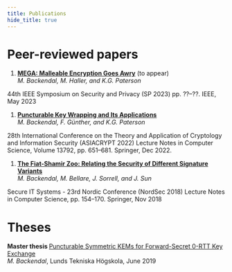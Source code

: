 ```yaml
---
title: Publications
hide_title: true
---
```


# Peer-reviewed papers

1. [**MEGA: Malleable Encryption Goes Awry**](https://mega-awry.io/) (to appear)  
*M. Backendal, M. Haller, and K.G. Paterson*  
<sm>
44th IEEE Symposium on Security and Privacy (SP 2023)  
pp. ??–??. IEEE, May 2023
</sm>

1. [**Puncturable Key Wrapping and Its Applications**](https://eprint.iacr.org/2022/1209)   
*M. Backendal, F. Günther, and K.G. Paterson*  
<sm>
28th International Conference on the Theory and Application of Cryptology and Information Security (ASIACRYPT 2022)  
Lecture Notes in Computer Science, Volume 13792, pp. 651–681. Springer, Dec 2022.
</sm>

1. [**The Fiat-Shamir Zoo: Relating the Security of Different Signature Variants**](https://eprint.iacr.org/2018/775)  
*M. Backendal, M. Bellare, J. Sorrell, and J. Sun*  
<sm>
Secure IT Systems - 23rd Nordic Conference (NordSec 2018)  
Lecture Notes in Computer Science, pp. 154–170. Springer, Nov 2018  
</sm>

# Theses

**<sm> Master thesis </sm>**
[Puncturable Symmetric KEMs for Forward-Secret 0-RTT Key Exchange](https://lup.lub.lu.se/student-papers/search/publication/8979963)  
<sm> *M. Backendal*,
Lunds Tekniska Högskola, June 2019  
</sm>
